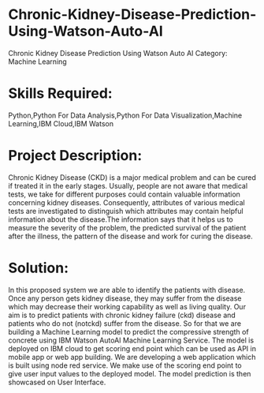 # Chronic-Kidney-Disease-Prediction-Using-Watson-Auto-AI

Chronic Kidney Disease Prediction Using Watson Auto AI
Category: Machine Learning

# Skills Required:

Python,Python For Data Analysis,Python For Data Visualization,Machine Learning,IBM Cloud,IBM Watson

# Project Description:

Chronic Kidney Disease (CKD) is a major medical problem and can be cured if treated it in the
early stages. Usually, people are not aware that medical tests, we take for different purposes
could contain valuable information concerning kidney diseases. Consequently, attributes of
various medical tests are investigated to distinguish which attributes may contain helpful
information about the disease.The information says that it helps us to measure the severity
of the problem, the predicted survival of the patient after the illness, the pattern of the disease
and work for curing the disease.

# Solution:

In this proposed system we are able to identify the patients with disease. Once any person gets kidney disease, 
they may suffer from the disease which may decrease their working capability as well as living quality. 
Our aim is to predict patients with chronic kidney failure (ckd) disease and patients who do not (notckd) suffer from the disease. 
So for that we are building a Machine Learning model to predict the compressive strength of concrete using IBM Watson AutoAI Machine Learning Service.
The model is deployed on IBM cloud to get scoring end point which can be used as API in mobile app or web app building. 
We are developing a web application which is built using node red service. We make use of the scoring end point to give user input values to the deployed model.
The model prediction is then showcased on User Interface.

